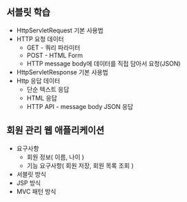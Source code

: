 ## 서블릿 학습
+ HttpServletRequest 기본 사용법
+ HTTP 요청 데이터
  + GET - 쿼리 파라미터
  + POST - HTML Form
  + HTTP message body에 데이터를 직접 담아서 요청(JSON)
+ HttpServletResponse 기본 사용법
+ Http 응답 데이터
  + 단순 텍스트 응답
  + HTML 응답
  + HTTP API - message body JSON 응답

## 회원 관리 웹 애플리케이션
+ 요구사항
  + 회원 정보( 이름, 나이 )
  + 기능 요구사항( 회원 저장, 회원 목록 조회 )
+ 서블릿 방식
+ JSP 방식
+ MVC 패턴 방식

